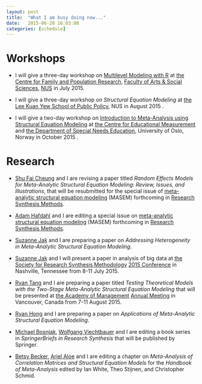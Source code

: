 ```yaml
---
layout: post
title:  "What I am busy doing now..."
date:   2015-06-20 16:03:00
categories: [schedule]
---
```


# Workshops
* I will give a three-day workshop on [Multilevel Modeling with R](http://www.fas.nus.edu.sg/cfpr/Training%20Program/images/Multilevel_modeling_cheung2.pdf) at [the Centre for Family and Population Research](http://www.fas.nus.edu.sg/cfpr/), [Faculty of Arts & Social Sciences](http://www.fas.nus.edu.sg/), [NUS](http://www.nus.edu.sg/) in July 2015.

* I will give a three-day workshop on *Structural Equation Modeling* at [the Lee Kuan Yew School of Public Policy](http://lkyspp.nus.edu.sg/), NUS in August 2015 .

* I will give a two-day workshop on [Introduction to Meta-Analysis using Structural Equation Modeling](http://www.uv.uio.no/cemo/english/about/news-events-and-publications/events/2015-10-06-workshop-meta-analytic-structural-equation-modeling.html) at [the Centre for Educational Measurement](http://www.uv.uio.no/cemo/english/) and [the Department of Special Needs Education](https://www.uv.uio.no/isp/english/), University of Oslo, Norway in October 2015 .



# Research
* [Shu Fai Cheung](http://www.umac.mo/fss/psychology/staff_shufai.html) and I are revising a paper titled *Random Effects Models for Meta-Analytic Structural Equation Modeling: Review, Issues, and Illustrations*, that will be resubmitted for the special issue of [meta-analytic structural equation modeling][1] (MASEM) forthcoming in [Research Synthesis Methods][2].

* [Adam Hafdahl](http://www.sunflower.com/~arch-stat-consult/) and I are editing a special issue on [meta-analytic structural equation modeling][1] (MASEM) forthcoming in [Research Synthesis Methods][2].

* [Suzanne Jak](http://www.suzannejak.nl/) and I are preparing a paper on *Addressing Heterogeneity in Meta-Analytic Structural Equation Modeling*.

* [Suzanne Jak](http://www.suzannejak.nl/) and I will present a paper in analysis of big data at [the Society for Research Synthesis Methodology](http://www.srsm.org/) [2015 Conference](https://my.vanderbilt.edu/priconference/) in Nashville, Tennessee from 8-11 July 2015.

* [Ryan Tang](http://www.uts.edu.au/staff/weiqiang.tang) and I are preparing a paper titled *Testing Theoretical Models with the Two-Stage Meta-Analytic Structural Equation Modeling* that will be presented at [the Academy of Management](http://aom.org/) [Annual Meeting](http://aom.org/annualmeeting/) in Vancouver, Canada from 7-11 August 2015.

* [Ryan Hong](http://www.fas.nus.edu.sg/psy/_people/hong_ryan.htm) and I are preparing a paper on *Applications of Meta-Analytic Structural Equation Modeling*.

* [Michael Bosnjak](http://www.psyconsult.de/bosnjak/), [Wolfgang Viechtbauer](http://www.wvbauer.com/) and I are editing a book series in *SpringerBriefs in Research Synthesis* that will be published by Springer.

* [Betsy Becker](http://www.coe.fsu.edu/Faculty-Staff2/Faculty-Staff-Directory/EPLS-Faculty-Profiles-Click-on-faculty-name-for-more-info/Dr.-Betsy-Becker), [Ariel Aloe](http://www.uni.edu/coe/departments/educational%20psychology%20foundations/faculty%20directory/Ariel%20Aloe) and I are editing a chapter on *Meta-Analysis of Correlation Matrices and Structural Equation Models* for the *Handbook of Meta-Analysis* edited by Ian White, Theo Stijnen, and Christopher Schmid.

[1]: http://onlinelibrary.wiley.com/journal/10.1002/(ISSN)1759-2887/homepage/call_for_papers_masem.htm

[2]: http://onlinelibrary.wiley.com/journal/10.1002/(ISSN)1759-2887
